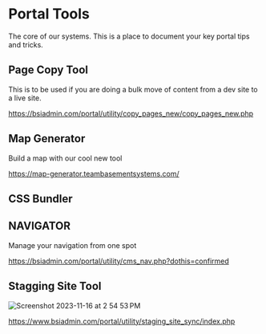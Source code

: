 # Portal Tools

The core of our systems. This is a place to document your key portal tips and tricks. 

## Page Copy Tool 

This is to be used if you are doing a bulk move of content from a dev site to a live site. 

https://bsiadmin.com/portal/utility/copy_pages_new/copy_pages_new.php 


## Map Generator 

Build a map with our cool new tool 

https://map-generator.teambasementsystems.com/

## CSS Bundler 


## NAVIGATOR

Manage your navigation from one spot 

https://bsiadmin.com/portal/utility/cms_nav.php?dothis=confirmed


## Stagging Site Tool 

![Screenshot 2023-11-16 at 2 54 53 PM](https://github.com/th-frontend/notes-tutorials/assets/1509641/ef2c43c6-3517-4507-b9ad-c5b03d246a10)

https://www.bsiadmin.com/portal/utility/staging_site_sync/index.php
